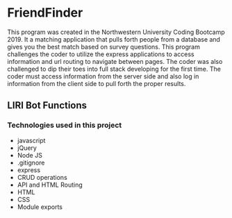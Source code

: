 # FriendFinder


This program was created in the Northwestern University Coding Bootcamp 2019. It a matching application that pulls forth people from a database and gives you the best match based on survey questions. This program challenges the coder to utilize the express applications to access information and url routing to navigate between pages. The coder was also challenged to dip their toes into full stack developing for the first time. The coder must access information from the server side and also log in information from the client side to pull forth the proper results.


## LIRI Bot Functions




### Technologies used in this project

- javascript
- jQuery
- Node JS
- .gitignore
- express
- CRUD operations
- API and HTML Routing
- HTML
- CSS
- Module exports


